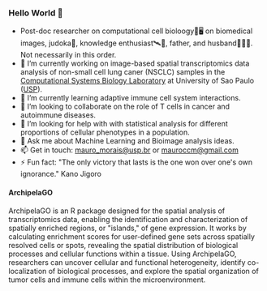 ### Hello World 👋

- Post-doc researcher on computational cell bioloogy🔬🖥️ on biomedical images, judoka🥋, knowledge enthusiast🛰️🔭, father, and husband👨‍👩‍👧. Not necessarily in this order.
- 🔭 I’m currently working on image-based spatial transcriptomics data analysis of non-small cell lung caner (NSCLC) samples in the [Computational Systems Biology Laboratory](https://www.csbiology.org/) at University of Sao Paulo ([USP](usp.br)).
- 🌱 I’m currently learning adaptive immune cell system interactions.
- 👯 I’m looking to collaborate on the role of T cells in cancer and autoimmune diseases.
- 🤔 I’m looking for help with with statistical analysis for different proportions of cellular phenotypes in a population.
- 💬 Ask me about Machine Learning and Bioimage analysis ideas.
- 📫 Get in touch: [mauro_morais@usp.br](mailto:mauro_morais@usp.br) or [mauroccm@gmail.com](mailto:mauroccm@gmail.com)
- ⚡ Fun fact: "The only victory that lasts is the one won over one's own ignorance." Kano Jigoro

#### ArchipelaGO

ArchipelaGO is an R package designed for the spatial analysis of transcriptomics data, enabling the identification and characterization of spatially enriched regions, or "islands," of gene expression. It works by calculating enrichment scores for user-defined gene sets across spatially resolved cells or spots, revealing the spatial distribution of biological processes and cellular functions within a tissue. Using ArchipelaGO, researchers can uncover cellular and functional heterogeneity, identify co-localization of biological processes, and explore the spatial organization of tumor cells and immune cells within the microenvironment.
